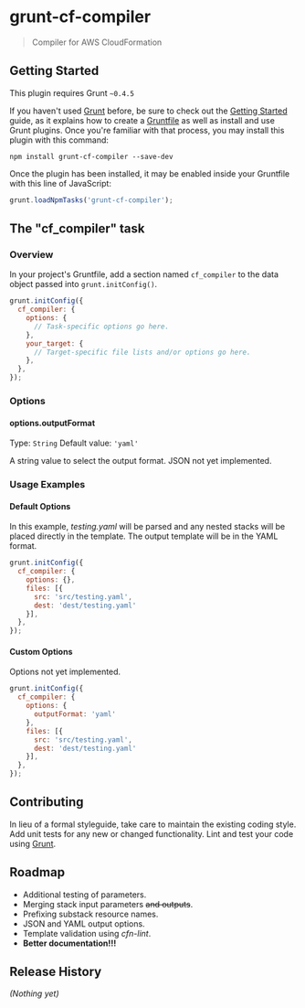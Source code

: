 # grunt-cf-compiler

> Compiler for AWS CloudFormation

## Getting Started
This plugin requires Grunt `~0.4.5`

If you haven't used [Grunt](http://gruntjs.com/) before, be sure to check out the [Getting Started](http://gruntjs.com/getting-started) guide, as it explains how to create a [Gruntfile](http://gruntjs.com/sample-gruntfile) as well as install and use Grunt plugins. Once you're familiar with that process, you may install this plugin with this command:

```shell
npm install grunt-cf-compiler --save-dev
```

Once the plugin has been installed, it may be enabled inside your Gruntfile with this line of JavaScript:

```js
grunt.loadNpmTasks('grunt-cf-compiler');
```

## The "cf_compiler" task

### Overview
In your project's Gruntfile, add a section named `cf_compiler` to the data object passed into `grunt.initConfig()`.

```js
grunt.initConfig({
  cf_compiler: {
    options: {
      // Task-specific options go here.
    },
    your_target: {
      // Target-specific file lists and/or options go here.
    },
  },
});
```

### Options

#### options.outputFormat
Type: `String`
Default value: `'yaml'`

A string value to select the output format.  JSON not yet implemented.

### Usage Examples

#### Default Options
In this example, _testing.yaml_ will be parsed and any nested stacks will be placed directly in the template.  The output template will be in the YAML format.

```js
grunt.initConfig({
  cf_compiler: {
    options: {},
    files: [{
      src: 'src/testing.yaml',
      dest: 'dest/testing.yaml'
    }],
  },
});
```

#### Custom Options
Options not yet implemented.

```js
grunt.initConfig({
  cf_compiler: {
    options: {
      outputFormat: 'yaml'
    },
    files: [{
      src: 'src/testing.yaml',
      dest: 'dest/testing.yaml'
    }],
  },
});
```

## Contributing
In lieu of a formal styleguide, take care to maintain the existing coding style. Add unit tests for any new or changed functionality. Lint and test your code using [Grunt](http://gruntjs.com/).

## Roadmap
- Additional testing of parameters.
- Merging stack input parameters ~~and outputs~~.
- Prefixing substack resource names.
- JSON and YAML output options.
- Template validation using _cfn-lint_.
- **Better documentation!!!**

## Release History
_(Nothing yet)_
